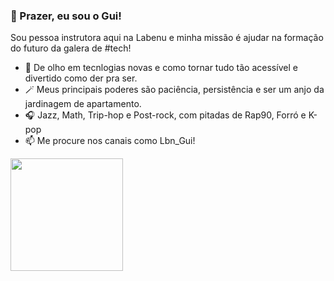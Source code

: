 <h3>👋 Prazer, eu sou o Gui!</h3>

Sou pessoa instrutora aqui na Labenu e minha missão é ajudar na formação do futuro da galera de #tech!

- 👀 De olho em tecnlogias novas e como tornar tudo tão acessível e divertido como der pra ser.
- 🪄 Meus principais poderes são paciência, persistência e ser um anjo da jardinagem de apartamento.
- 🎧 Jazz, Math, Trip-hop e Post-rock, com pitadas de Rap90, Forró e K-pop 
- 📫 Me procure nos canais como Lbn_Gui! 

<img height="180em" src="https://github-readme-stats.vercel.app/api?username=LbnGui&show_icons=true&hide_border=true&&count_private=true&include_all_commits=true" />
